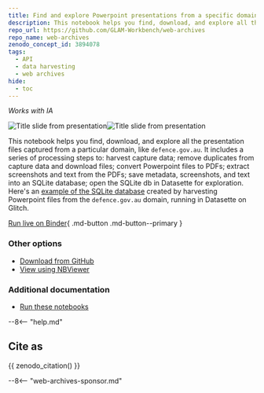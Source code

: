 ```yaml
---
title: Find and explore Powerpoint presentations from a specific domain
description: This notebook helps you find, download, and explore all the presentation files captured from a particular domain, like `defence.gov.au`.
repo_url: https://github.com/GLAM-Workbench/web-archives
repo_name: web-archives
zenodo_concept_id: 3894078
tags:
  - API
  - data harvesting
  - web archives
hide:
  - toc
---
```


*Works with IA*

![Title slide from presentation](../images/au-gov-defence-army-hna-docs-hna-20general-20presentation-ppt-20070911062046.png)![Title slide from presentation](../images/au-gov-defence-army-hna-docs-ncw-20model-ppt-20070911061846.png)

This notebook helps you find, download, and explore all the presentation files captured from a particular domain, like `defence.gov.au`. It includes a series of processing steps to: harvest capture data; remove duplicates from capture data and download files; convert Powerpoint files to PDFs; extract screenshots and text from the PDFs; save metadata, screenshots, and text into an SQLite database; open the SQLite db in Datasette for exploration. Here's an [example of the SQLite database](https://defencegovau-powerpoints.glitch.me/) created by harvesting Powerpoint files from the `defence.gov.au` domain, running in Datasette on Glitch.

[Run live on Binder](https://mybinder.org/v2/gh/GLAM-Workbench/web-archives/master?urlpath=/lab/tree/explore_presentations.ipynb){ .md-button .md-button--primary }

### Other options

* [Download from GitHub](https://github.com/GLAM-Workbench/web-archives/blob/master/explore_presentations.ipynb)
* [View using NBViewer](https://nbviewer.jupyter.org/github/GLAM-Workbench/web-archives/blob/master/explore_presentations.ipynb)

### Additional documentation

* [Run these notebooks](../#run-these-notebooks)

--8<-- "help.md"

## Cite as

{{ zenodo_citation() }}

--8<-- "web-archives-sponsor.md"